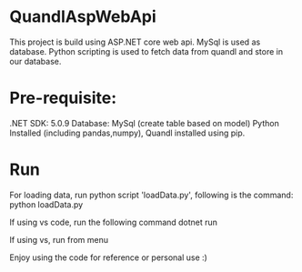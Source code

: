 # QuandlAspWebApi
This project is build using ASP.NET core web api.
MySql is used as database.
Python scripting is used to fetch data from quandl and store in our database.

# Pre-requisite:
.NET SDK: 5.0.9 
Database: MySql (create table based on model)
Python Installed (including pandas,numpy), Quandl installed using pip.

# Run
For loading data, run python script 'loadData.py', following is the command:
python loadData.py

If using vs code, run the following command
dotnet run

If using vs, run from menu

Enjoy using the code for reference or personal use :)
